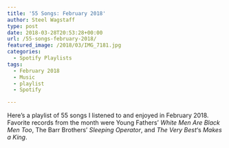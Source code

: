 ```yaml
---
title: '55 Songs: February 2018'
author: Steel Wagstaff
type: post
date: 2018-03-28T20:53:28+00:00
url: /55-songs-february-2018/
featured_image: /2018/03/IMG_7181.jpg
categories:
  - Spotify Playlists
tags:
  - February 2018
  - Music
  - playlist
  - Spotify

---
```

Here&#8217;s a playlist of 55 songs I listened to and enjoyed in February 2018. Favorite records from the month were Young Fathers&#8217; _White Men Are Black Men Too_, The Barr Brothers&#8217; _Sleeping Operator_, and _The Very Best_&#8216;s _Makes a King_.